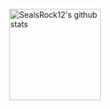 <p>
<img src="https://github-readme-stats.vercel.app/api?username=sealsrock12&count_private=true&include_all_commits=true&theme=cobalt&show_icons=true" alt="SealsRock12's github stats" height="165" />
</p>

